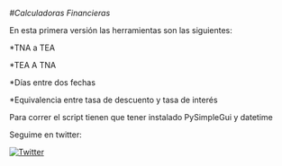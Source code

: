 <em> #Calculadoras Financieras </em>


En esta primera versión las herramientas son las siguientes:

*TNA a TEA

*TEA A TNA

*Días entre dos fechas

*Equivalencia entre tasa de descuento y tasa de interés

Para correr el script tienen que tener instalado PySimpleGui y datetime

Seguime en twitter: 


[![Twitter](https://icons.iconarchive.com/icons/limav/flat-gradient-social/48/Twitter-icon.png)](https://twitter.com/MervalRaider)
